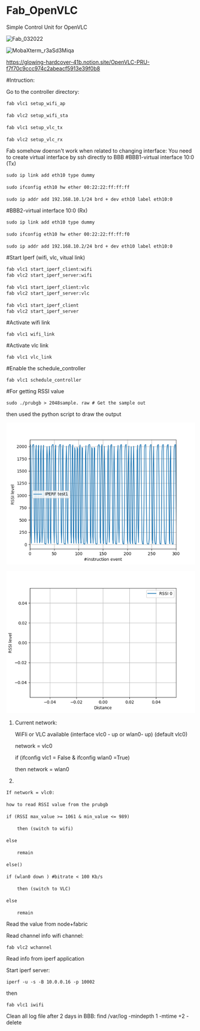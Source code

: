 # Fab_OpenVLC
 Simple Control Unit for OpenVLC
 
 ![Fab_032022](https://user-images.githubusercontent.com/34347264/157910137-6f7f791e-4902-4057-868a-5b31315243ff.png)

![MobaXterm_r3aSd3Miqa](https://user-images.githubusercontent.com/34347264/157898274-9802bb1f-b001-4f71-b3f0-d30647b6240f.png)

https://glowing-hardcover-41b.notion.site/OpenVLC-PRU-f7f70c9ccc974c2abeacf5913e39f0b8

#Intruction:

Go to the controller directory:
    
    fab vlc1 setup_wifi_ap

	fab vlc2 setup_wifi_sta

    fab vlc1 setup_vlc_tx

    fab vlc2 setup_vlc_rx

Fab somehow doensn't work when related to changing interface: You need to create virtual interface by ssh directly to BBB
#BBB1-virtual interface 10:0 (Tx)

    sudo ip link add eth10 type dummy

    sudo ifconfig eth10 hw ether 00:22:22:ff:ff:ff

    sudo ip addr add 192.168.10.1/24 brd + dev eth10 label eth10:0

#BBB2-virtual interface 10:0 (Rx)

    sudo ip link add eth10 type dummy

    sudo ifconfig eth10 hw ether 00:22:22:ff:ff:f0

    sudo ip addr add 192.168.10.2/24 brd + dev eth10 label eth10:0


#Start Iperf (wifi, vlc, vitual link)

    fab vlc1 start_iperf_client:wifi
    fab vlc2 start_iperf_server:wifi

    fab vlc1 start_iperf_client:vlc
    fab vlc2 start_iperf_server:vlc

    fab vlc1 start_iperf_client
    fab vlc2 start_iperf_server

#Activate wifi link
    
    fab vlc1 wifi_link

#Activate vlc link
    
    fab vlc1 vlc_link

#Enable the schedule_controller

    fab vlc1 schedule_controller


#For getting RSSI value
    
	sudo ./prubgb > 2048sample. raw # Get the sample out

then used the python script to draw the output


![Test2](https://github.com/kotobuki09/Fab_OpenVLC/blob/main/IDLE%20vs%20IPERF%20RSSI%20TEST2.png)


![New](https://github.com/kotobuki09/Fab_OpenVLC/blob/main/IDLE%20vs%20IPERF%20RSSI%203103.png)
	
1) Current network: 

    
	WiFIi or VLC available (interface vlc0 - up or wlan0- up) (default vlc0)
    
	network = vlc0
    
	if (ifconfig vlc1 = False & ifconfig wlan0 =True)
    
	then network = wlan0	

3)  

	
	If network = vlc0:

	how to read RSSI value from the prubgb
	
	if (RSSI max_value >= 1061 & min_value <= 989)
	
		then (switch to wifi)
		
	else
	
		remain
	
	else()

	if (wlan0 down ) #bitrate < 100 Kb/s 
	
		then (switch to VLC)
		
	else
	
		remain
				
Read the value from node+fabric

Read channel info wifi channel:

	fab vlc2 wchannel
	
Read info from iperf application

Start iperf server:

	iperf -u -s -B 10.0.0.16 -p 10002
	
then

	fab vlc1 iwifi

Clean all log file after 2 days in BBB:
	find /var/log -mindepth 1 -mtime +2 -delete
	
